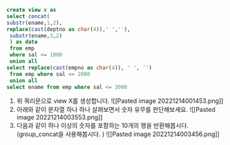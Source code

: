 
```sql
create view x as
select concat(
substr(ename,1,2),
replace(cast(deptno as char(4)),' ',''),
 substr(ename,3,2)
 ) as data
 from emp
 where sal <= 1000
 union all
select replace(cast(empno as char(4)), ' ', '')
 from emp where sal <= 2000
 union all
select ename from emp where sal <= 3000

```

1. 위 쿼리문으로 view X를 생성합니다. 
![[Pasted image 20221214001453.png]]
2. 아래와 같이 문자열 하나 하나 살펴보면서 숫자 유무를 판단해보세요. 
![[Pasted image 20221214003553.png]]
3. 다음과 같이 하나 이상의 숫자를 포함하는 10개의 행을 반환해봅시다.(group_concat을 사용해봅시다. )
![[Pasted image 20221214003456.png]]

